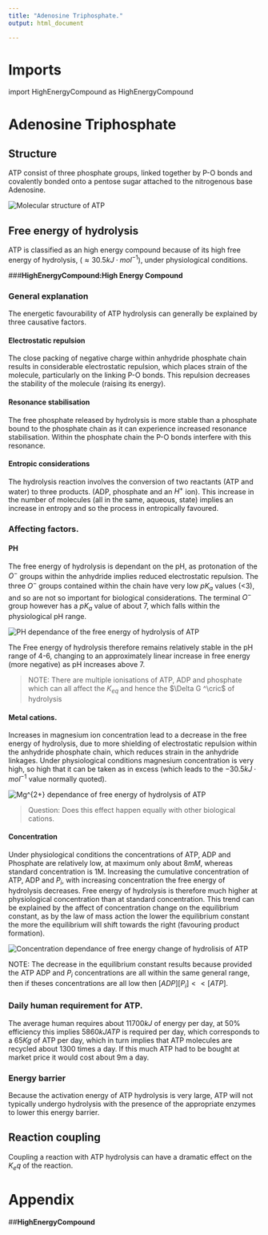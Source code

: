 ```yaml
---
title: "Adenosine Triphosphate."
output: html_document

---
```


# Imports

import HighEnergyCompound as HighEnergyCompound

# Adenosine Triphosphate

## Structure
ATP consist of three phosphate groups, linked together by P-O bonds and covalently bonded onto a pentose sugar attached to the nitrogenous base Adenosine. 

![Molecular structure of ATP](Images/ATP.jpg)

## Free energy of hydrolysis 
ATP is classified as an high energy compound because of its high free energy of hydrolysis, ($\approx 30.5 kJ\cdot mol^{-1}$), under physiological conditions. 

###__HighEnergyCompound:High Energy Compound__ 

### General explanation 
The energetic favourability of ATP hydrolysis can generally be explained by three causative factors. 

#### Electrostatic repulsion 
The close packing of negative charge within anhydride phosphate chain results in considerable electrostatic repulsion, which places strain of the molecule, particularly on the linking P-O bonds. This repulsion decreases the stability of the molecule (raising its energy). 

#### Resonance stabilisation 
The free phosphate released by hydrolysis is more stable than a phosphate bound to the phosphate chain as it can experience increased resonance stabilisation. Within the phosphate chain the P-O bonds interfere with this resonance. 

#### Entropic considerations
The hydrolysis reaction involves the conversion of two reactants (ATP and water) to three products. (ADP, phosphate and an $H^+$ ion). This increase in the number of molecules (all in the same, aqueous, state) implies an increase in entropy and so the process in entropically favoured. 

### Affecting factors. 
 
#### PH 
The free energy of hydrolysis is dependant on the pH, as protonation of the $O^-$ groups within the anhydride implies reduced electrostatic repulsion. The three $O^-$ groups contained within the chain have very low $pK_a$ values (<3), and so are not so important for biological considerations. The terminal $O^-$ group however has a $pK_a$ value of about 7, which falls within the physiological pH range.

![PH dependance of the free energy of hydrolysis of ATP](Images/ATPPH.jpg)

The Free energy of hydrolysis therefore remains relatively stable in the pH range of 4-6, changing to an approximately linear increase in free energy (more negative) as pH increases above 7. 

 > NOTE: There are multiple ionisations of ATP, ADP and phosphate which can all affect the $K_{eq}$ and hence the $\Delta G ^\cric$ of hydrolysis

#### Metal cations. 
Increases in magnesium ion concentration lead to a decrease in the free energy of hydrolysis, due to more shielding of electrostatic repulsion within the anhydride phosphate chain, which reduces strain in the anhydride linkages. Under physiological conditions magnesium concentration is very high, so high that it can be taken as in excess (which leads to the $-30.5kJ\cdot mol^{-1}$ value normally quoted). 

![$Mg^{2+}$ dependance of free energy of hydrolysis of ATP](Images/ATPMg.jpg)

> Question: Does this effect happen equally with other biological cations.  

#### Concentration 
Under physiological conditions the concentrations of ATP, ADP and Phosphate are relatively low, at maximum only about $8 mM$, whereas standard concentration is 1M.
Increasing the cumulative concentration of ATP, ADP and $P_i$, with increasing concentration the free energy of hydrolysis decreases. Free energy of hydrolysis is therefore much higher at physiological concentration than at standard concentration. This trend can be explained by the affect of concentration change on the equilibrium constant, as by the law of mass action the lower the equilibrium constant the more the equilibrium will shift towards the right (favouring product formation). 

![Concentration dependance of free energy change of hydrolisis of ATP](Images/ATPC.jpg)

NOTE: The decrease in the equilibrium constant results because provided the ATP ADP and $P_i$ concentrations are all within the same general range, then if theses concentrations are all low then $[ADP][P_i]<<[ATP]$.  

### Daily human requirement for ATP. 
The average human requires about $11 700kJ$ of energy per day, at 50\% efficiency this implies $5860kJ ATP$ is required per day, which corresponds to a $65Kg$ of ATP per day, which in turn implies that ATP molecules are recycled about 1300 times a day. If this much ATP had to be bought at market price it would cost about 9m a day. 

### Energy barrier
Because the activation energy of ATP hydrolysis is very large, ATP will not typically undergo hydrolysis with the presence of the appropriate enzymes to lower this energy barrier. 

## Reaction coupling
Coupling a reaction with ATP hydrolysis can have a dramatic effect on the $K_eq$ of the reaction. 

# Appendix 
 
##__HighEnergyCompound__
